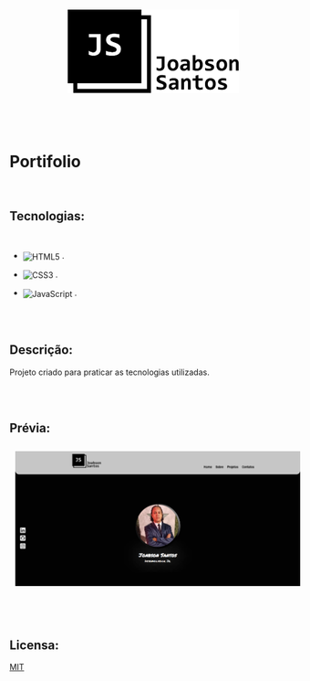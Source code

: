 
<div align="center">
<img style="margin:10px; width:300px" src="https://raw.githubusercontent.com/joabsonSants/portifolio-statico/main/src/assets/img/joabson.png" />
</div>
<br><br><br>

# Portifolio

<br>

## Tecnologias: 

<br>

 - <img align="center" alt="HTML5" src="https://img.shields.io/badge/HTML5-E34F26?style=for-the-badge&logo=html5&logoColor=white" />   .
 
 - <img align="center" alt="CSS3" src="https://img.shields.io/badge/CSS3-1572B6?style=for-the-badge&logo=css3&logoColor=white" /> .
 
 - <img align="center" alt="JavaScript" src="https://img.shields.io/badge/JavaScript-F7DF1E?style=for-the-badge&logo=javascript&logoColor=black" /> .  

<br><br>

## Descrição:

Projeto criado para praticar as tecnologias utilizadas. 

<br><br>

## Prévia:

<p align="center">
    <img style="margin:10px; width:500px" src="https://raw.githubusercontent.com/joabsonSants/portifolio-statico/main/src/assets/img/visualização.PNG" />
</p>

<br><br>

## Licensa:

[MIT](https://choosealicense.com/licenses/mit/)
